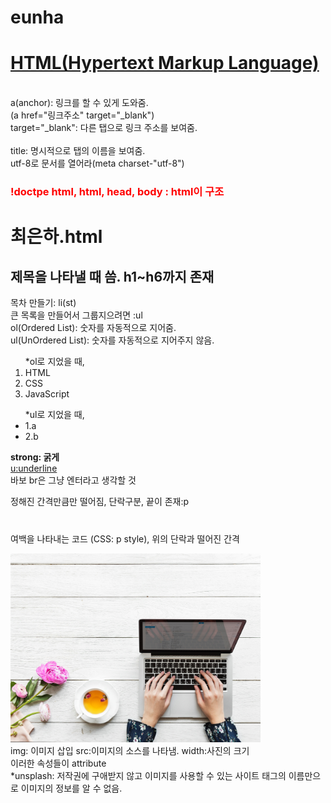 # eunha<!doctype html>
<html>
<head>
  <title>최은하의 웹 배우기</title>
  <meta charset="utf-8">
</head>
<body>
<h1><a href="https://ko.wikipedia.org/wiki/HTML">HTML(Hypertext Markup Language)</a></h1>
<br>a(anchor): 링크를 할 수 있게 도와줌.
<br>(a href="링크주소" target="_blank")
<br>target="_blank": 다른 탭으로 링크 주소를 보여줌.
<br>
<br>title: 명시적으로 탭의 이름을 보여줌.
<br>utf-8로 문서를 열어라(meta charset-"utf-8")
<h3><font color="red">!doctpe html, html, head, body : html이 구조</font></h3>

<h1> 최은하.html </h1>
<h2>제목을 나타낼 때 씀. h1~h6까지 존재</h2>

목차 만들기: li(st)
<br>큰 목록을 만들어서 그룹지으려면 :ul
<br> ol(Ordered List): 숫자를 자동적으로 지어줌.
<br> ul(UnOrdered List): 숫자를 자동적으로 지어주지 않음.

<ol>
  *ol로 지었을 때,
  <li>HTML</li>
  <li>CSS</li>
  <li>JavaScript</li>
</ol>

<ul>
  *ul로 지었을 때,
  <li>1.a</li>
  <li>2.b</li>
</ul>

<strong> strong: 굵게 </strong>
<br><u> u:underline </u>
<br>바보 br은 그냥 엔터라고 생각할 것
<p>
정해진 간격만큼만 떨어짐, 단락구분, 끝이 존재:p
</p><p style="margin-top: 40px;">
여백을 나타내는 코드 (CSS: p style), 위의 단락과 떨어진 간격
</p>

<img src="computer.jpg" width="400">
<br>img: 이미지 삽입 src:이미지의 소스를 나타냄. width:사진의 크기
<br>이러한 속성들이 attribute
<br>*unsplash: 저작권에 구애받지 않고 이미지를 사용할 수 있는 사이트
태그의 이름만으로 이미지의 정보를 알 수 없음.
</body>
</html>

